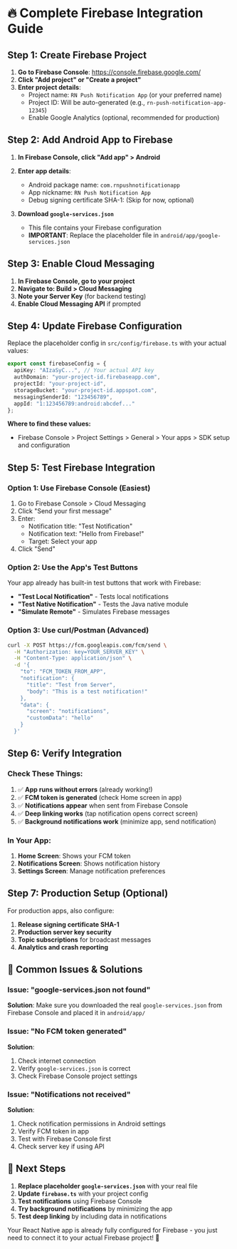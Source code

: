 # 🔥 Complete Firebase Integration Guide

## Step 1: Create Firebase Project

1. **Go to Firebase Console**: https://console.firebase.google.com/
2. **Click "Add project" or "Create a project"**
3. **Enter project details**:
   - Project name: `RN Push Notification App` (or your preferred name)
   - Project ID: Will be auto-generated (e.g., `rn-push-notification-app-12345`)
   - Enable Google Analytics (optional, recommended for production)

## Step 2: Add Android App to Firebase

1. **In Firebase Console, click "Add app" > Android**
2. **Enter app details**:
   - Android package name: `com.rnpushnotificationapp`
   - App nickname: `RN Push Notification App`
   - Debug signing certificate SHA-1: (Skip for now, optional)

3. **Download `google-services.json`**
   - This file contains your Firebase configuration
   - **IMPORTANT**: Replace the placeholder file in `android/app/google-services.json`

## Step 3: Enable Cloud Messaging

1. **In Firebase Console, go to your project**
2. **Navigate to: Build > Cloud Messaging**
3. **Note your Server Key** (for backend testing)
4. **Enable Cloud Messaging API** if prompted

## Step 4: Update Firebase Configuration

Replace the placeholder config in `src/config/firebase.ts` with your actual values:

```typescript
export const firebaseConfig = {
  apiKey: "AIzaSyC...", // Your actual API key
  authDomain: "your-project-id.firebaseapp.com",
  projectId: "your-project-id",
  storageBucket: "your-project-id.appspot.com",
  messagingSenderId: "123456789",
  appId: "1:123456789:android:abcdef..."
};
```

**Where to find these values:**
- Firebase Console > Project Settings > General > Your apps > SDK setup and configuration

## Step 5: Test Firebase Integration

### Option 1: Use Firebase Console (Easiest)
1. Go to Firebase Console > Cloud Messaging
2. Click "Send your first message"
3. Enter:
   - Notification title: "Test Notification"
   - Notification text: "Hello from Firebase!"
   - Target: Select your app
4. Click "Send"

### Option 2: Use the App's Test Buttons
Your app already has built-in test buttons that work with Firebase:
- **"Test Local Notification"** - Tests local notifications
- **"Test Native Notification"** - Tests the Java native module
- **"Simulate Remote"** - Simulates Firebase messages

### Option 3: Use curl/Postman (Advanced)
```bash
curl -X POST https://fcm.googleapis.com/fcm/send \
  -H "Authorization: key=YOUR_SERVER_KEY" \
  -H "Content-Type: application/json" \
  -d '{
    "to": "FCM_TOKEN_FROM_APP",
    "notification": {
      "title": "Test from Server",
      "body": "This is a test notification!"
    },
    "data": {
      "screen": "notifications",
      "customData": "hello"
    }
  }'
```

## Step 6: Verify Integration

### Check These Things:
1. ✅ **App runs without errors** (already working!)
2. ✅ **FCM token is generated** (check Home screen in app)
3. ✅ **Notifications appear** when sent from Firebase Console
4. ✅ **Deep linking works** (tap notification opens correct screen)
5. ✅ **Background notifications work** (minimize app, send notification)

### In Your App:
1. **Home Screen**: Shows your FCM token
2. **Notifications Screen**: Shows notification history
3. **Settings Screen**: Manage notification preferences

## Step 7: Production Setup (Optional)

For production apps, also configure:
1. **Release signing certificate SHA-1**
2. **Production server key security**
3. **Topic subscriptions** for broadcast messages
4. **Analytics and crash reporting**

## 🚨 Common Issues & Solutions

### Issue: "google-services.json not found"
**Solution**: Make sure you downloaded the real `google-services.json` from Firebase Console and placed it in `android/app/`

### Issue: "No FCM token generated"
**Solution**: 
1. Check internet connection
2. Verify `google-services.json` is correct
3. Check Firebase Console project settings

### Issue: "Notifications not received"
**Solution**:
1. Check notification permissions in Android settings
2. Verify FCM token in app
3. Test with Firebase Console first
4. Check server key if using API

## 🎯 Next Steps

1. **Replace placeholder `google-services.json`** with your real file
2. **Update `firebase.ts`** with your project config
3. **Test notifications** using Firebase Console
4. **Try background notifications** by minimizing the app
5. **Test deep linking** by including data in notifications

Your React Native app is already fully configured for Firebase - you just need to connect it to your actual Firebase project! 🚀
